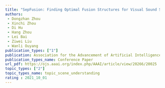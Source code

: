 ```yaml
---  
title: "SepFusion: Finding Optimal Fusion Structures for Visual Sound Separation"  
authors:  
 - Dongzhan Zhou  
 - Xinchi Zhou  
 - Di Hu
 - Hang Zhou  
 - Lei Bai  
 - Ziwei Liu  
 - Wanli Ouyang  
publication_types: ["1"]  
publication: Association for the Advancement of Artificial Intelligence(AAAI) 2022  
publication_types_name: Conference Paper  
url_pdf: https://ojs.aaai.org/index.php/AAAI/article/view/20266/20025
topic_types: ["2"]
topic_types_name: topic_scene_understanding
rating : 2021_10_01
---  
```

